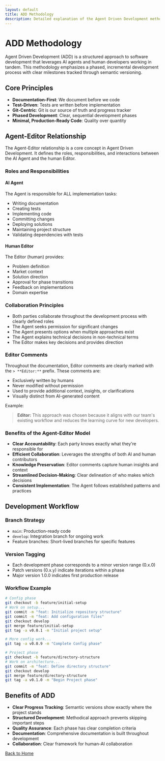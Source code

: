 ```yaml
---
layout: default
title: ADD Methodology
description: Detailed explanation of the Agent Driven Development methodology
---
```


# ADD Methodology

Agent Driven Development (ADD) is a structured approach to software development that leverages AI agents and human developers working in tandem. This methodology emphasizes a phased, incremental development process with clear milestones tracked through semantic versioning.

## Core Principles

- **Documentation-First**: We document before we code
- **Test-Driven**: Tests are written before implementation
- **Git-Centric**: Git is our source of truth and progress tracker
- **Phased Development**: Clear, sequential development phases
- **Minimal, Production-Ready Code**: Quality over quantity

## Agent-Editor Relationship

The Agent-Editor relationship is a core concept in Agent Driven Development. It defines the roles, responsibilities, and interactions between the AI Agent and the human Editor.

### Roles and Responsibilities

#### AI Agent

The Agent is responsible for ALL implementation tasks:

- Writing documentation
- Creating tests
- Implementing code
- Committing changes
- Deploying solutions
- Maintaining project structure
- Validating dependencies with tests

#### Human Editor

The Editor (human) provides:

- Problem definition
- Market context
- Solution direction
- Approval for phase transitions
- Feedback on implementations
- Domain expertise

### Collaboration Principles

- Both parties collaborate throughout the development process with clearly defined roles
- The Agent seeks permission for significant changes
- The Agent presents options when multiple approaches exist
- The Agent explains technical decisions in non-technical terms
- The Editor makes key decisions and provides direction

### Editor Comments

Throughout the documentation, Editor comments are clearly marked with the `> **Editor:**` prefix. These comments are:

- Exclusively written by humans
- Never modified without permission
- Used to provide additional context, insights, or clarifications
- Visually distinct from AI-generated content

Example:

> **Editor:** This approach was chosen because it aligns with our team's existing workflow and reduces the learning curve for new developers.

### Benefits of the Agent-Editor Model

- **Clear Accountability**: Each party knows exactly what they're responsible for
- **Efficient Collaboration**: Leverages the strengths of both AI and human contributors
- **Knowledge Preservation**: Editor comments capture human insights and context
- **Streamlined Decision-Making**: Clear delineation of who makes which decisions
- **Consistent Implementation**: The Agent follows established patterns and practices

## Development Workflow

### Branch Strategy

- `main`: Production-ready code
- `develop`: Integration branch for ongoing work
- Feature branches: Short-lived branches for specific features

### Version Tagging

- Each development phase corresponds to a minor version range (0.x.0)
- Patch versions (0.x.y) indicate iterations within a phase
- Major version 1.0.0 indicates first production release

### Workflow Example

```bash
# Config phase
git checkout -b feature/initial-setup
# Work on setup...
git commit -m "feat: Initialize repository structure"
git commit -m "feat: Add configuration files"
git checkout develop
git merge feature/initial-setup
git tag -a v0.0.1 -m "Initial project setup"

# More config work...
git tag -a v0.0.9 -m "Complete Config phase"

# Project phase
git checkout -b feature/directory-structure
# Work on architecture...
git commit -m "feat: Define directory structure"
git checkout develop
git merge feature/directory-structure
git tag -a v0.1.0 -m "Begin Project phase"
```

## Benefits of ADD

- **Clear Progress Tracking**: Semantic versions show exactly where the project stands
- **Structured Development**: Methodical approach prevents skipping important steps
- **Quality Assurance**: Each phase has clear completion criteria
- **Documentation**: Comprehensive documentation is built throughout development
- **Collaboration**: Clear framework for human-AI collaboration

[Back to Home](index.html)
